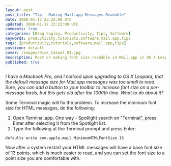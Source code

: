 ```yaml
---           
layout: post
post_title: "Tip - Making Mail.app Messages Readable"
date: 2008-01-17 23:22:09 UTC
updated: 2008-01-17 23:22:09 UTC
comments: true
categories: [Blog-Cogley, Productivity, Tips, Software]
keywords: productivity,tutorials,software,mail.app,tips
tags: [productivity,tutorials,software,mail.app,tips]
posticon: default
cover: /images/Rick_Casual_01.jpg
description: Post on making font size readable in Mail.app in OS X Leopard, by Rick Cogley.
published: true
---
```


_I have a Macbook Pro, and I noticed upon upgrading to OS X Leopard, that the default message size for Mail.app messages was too small to read. Sure, you can add a button to your toolbar to increase font size on a per-message basis, but this gets old after the 1000th time. What to do about it?_

<!--more--> 

Some Terminal magic will fix the problem. To increase the minimum font size for HTML messages, do the following:

1. Open Terminal.app. One way - Spotlight search on "Terminal", press Enter after selecting it from the Spotlight list.
1. Type the following at the Terminal prompt and press Enter:

`defaults write com.apple.mail MinimumHTMLFontSize 13`

Now after a system restart your HTML messages will have a base font size of 13 points, which is much easier to read, and you can set the font size to a point size you are comfortable with.

